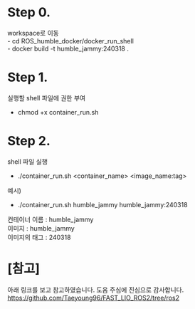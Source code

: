 # Step 0. 
workspace로 이동  
	- cd ROS_humble_docker/docker_run_shell  
	- docker build -t humble_jammy:240318 .  

# Step 1. 
실행할 shell 파일에 권한 부여  
- chmod +x container_run.sh 

# Step 2.
shell 파일 실행  
- ./container_run.sh <container_name> <image_name:tag>  

예시)  
- ./container_run.sh humble_jammy humble_jammy:240318  

컨테이너 이름 : humble_jammy  
이미지 : humble_jammy   
이미지의 태그 : 240318  
	



# [참고]
아래 링크를 보고 참고하였습니다. 도움 주심에 진심으로 감사합니다.  
https://github.com/Taeyoung96/FAST_LIO_ROS2/tree/ros2
